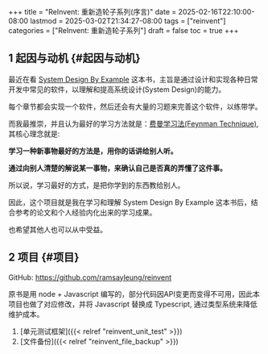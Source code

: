 +++
title = "ReInvent: 重新造轮子系列(序言)"
date = 2025-02-16T22:10:00-08:00
lastmod = 2025-03-02T21:34:27-08:00
tags = ["reinvent"]
categories = ["ReInvent: 重新造轮子系列"]
draft = false
toc = true
+++

## <span class="section-num">1</span> 起因与动机 {#起因与动机}

最近在看 [System Design By Example](https://third-bit.com/sdxjs/unit-test/) 这本书，主旨是通过设计和实现各种日常开发中常见的软件，以理解和提高系统设计(System Design)的能力。

每个章节都会实现一个软件，然后还会有大量的习题来完善这个软件，以练带学。

而我最推崇，并且认为最好的学习方法就是：[费曼学习法(Feynman Technique)](https://ramsayleung.github.io/zh/post/2022/feynman_technique/), 其核心理念就是:

**学习一种新事物最好的方法是，用你的话讲给别人听。**

**通过向别人清楚的解说某一事物，来确认自己是否真的弄懂了这件事。**

所以说，学习最好的方式，是把你学到的东西教给别人。

因此，这个项目就是我在学习和理解 System Design By Example 这本书后，结合参考的论文和个人经验内化出来的学习成果。

也希望其他人也可以从中受益。


## <span class="section-num">2</span> 项目 {#项目}

GitHub: <https://github.com/ramsayleung/reinvent>

原书是用 node + Javascript 编写的，部分代码因API变更而变得不可用，因此本项目也做了对应修改，并将 Javascript 替换成 Typescript, 通过类型系统来降低维护成本。

1.  [单元测试框架]({{< relref "reinvent_unit_test" >}})
2.  [文件备份]({{< relref "reinvent_file_backup" >}})
